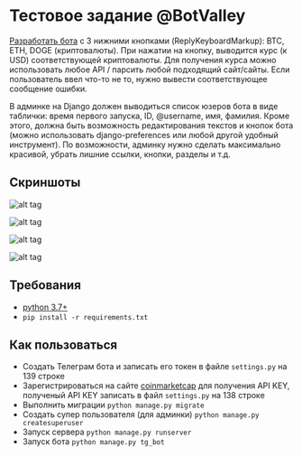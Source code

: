 # Тестовое задание @BotValley
[Разработать бота](https://telegra.ph/Testovoe-zadanie-BotValley-07-26) с 3 нижними кнопками (ReplyKeyboardMarkup): BTC, ETH, DOGE (криптовалюты). При нажатии на кнопку, выводится курс (к USD) соответствующей криптовалюты. Для получения курса можно использовать любое API / парсить любой подходящий сайт/сайты. Если пользователь ввел что-то не то, нужно вывести соответствующее сообщение ошибки.

В админке на Django должен выводиться список юзеров бота в виде таблички: время первого запуска, ID, @username, имя, фамилия. Кроме этого, должна быть возможность редактирования текстов и кнопок бота (можно использовать django-preferences или любой другой удобный инструмент). По возможности, админку нужно сделать максимально красивой, убрать лишние ссылки, кнопки, разделы и т.д.

## Скриншоты
![alt tag](https://github.com/pro100git/test_bot/blob/master/screenshots/coin_bot.png)

![alt tag](https://github.com/pro100git/test_bot/blob/master/screenshots/profiles.png)

![alt tag](https://github.com/pro100git/test_bot/blob/master/screenshots/bot_settings.png)

![alt tag](https://github.com/pro100git/test_bot/blob/master/screenshots/bot_settings_1.png)

## Требования
* [python 3.7+](https://www.python.org/)
* ```pip install -r requirements.txt```
## Как пользоваться
* Создать Телеграм бота и записать его токен в файле ```settings.py``` на 139 строке
* Зарегистрироваться на сайте [coinmarketcap](https://coinmarketcap.com/api/v1/) для получения API KEY, полученый API KEY записать в файл ```settings.py``` на 138 строке
* Выполнить миграции ```python manage.py migrate```
* Создать супер пользователя (для админки) ```python manage.py createsuperuser```
* Запуск сервера ```python manage.py runserver```
* Запуск бота ```python manage.py tg_bot```
